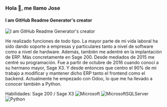 ### Hola 👋, me llamo Jose
#### I am GitHub Readme Generator's creator
![I am GitHub Readme Generator's creator](https://arturssmirnovs.github.io/github-profile-readme-generator/images/banner.png)

He realizado funciones de todo tipo. La mayor parte de mi vida laboral ha sido dando soporte a empresas y particulares tanto a nivel de software como a nivel de hardware.
Además, también me adentré en la implantación de ERP. Más concretamente en Sage 200. Desde mediados de 2015 me centré su programación.
Fue a partir de octubre de 2016 cuando conocí a su hermano mayor, Sage X3. Y desde entonces que centro el 90% de mi trabajo a modificar y mantener dicho ERP tanto el frontend como el backend.
Actualmente he empezado con Odoo, lo que me ha llevado a conocer también a Python.

Habilidades: Sage 200 / Sage X3 ![Microsoft](https://img.shields.io/badge/Microsoft-0078D4?style=for-the-badge&logo=microsoft&logoColor=white) 	![MicrosoftSQLServer](https://img.shields.io/badge/Microsoft%20SQL%20Server-CC2927?style=for-the-badge&logo=microsoft%20sql%20server&logoColor=white) ![Python](https://img.shields.io/badge/python-3670A0?style=for-the-badge&logo=python&logoColor=ffdd54)




